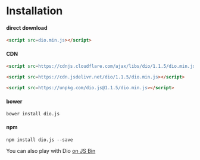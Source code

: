 # Installation

#### direct download

```html
<script src=dio.min.js></script>
```

#### CDN

```html
<script src=https://cdnjs.cloudflare.com/ajax/libs/dio/1.1.5/dio.min.js></script>
```

```html
<script src=https://cdn.jsdelivr.net/dio/1.1.5/dio.min.js></script>
```

```html
<script src=https://unpkg.com/dio.js@1.1.5/dio.min.js></script>
```

#### bower

```
bower install dio.js
```

#### npm

```
npm install dio.js --save
```

You can also play with Dio [on JS Bin](http://jsbin.com/lobavo/edit?js,output)


